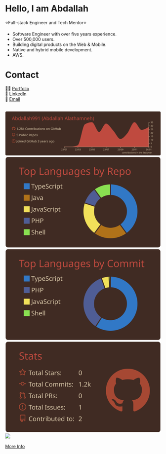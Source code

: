 # Hello, I am Abdallah
:star:Full-stack Engineer and Tech Mentor:star:
* Software Engineer with over five years experience.
* Over 500,000 users.
* Building digital products on the Web & Mobile.
* Native and hybrid mobile development.
* AWS.


# Contact
👩‍💻 <a href="https://octopist.com/" target="_blank">Portfolio</a><br/>
🔗 <a href="https://www.linkedin.com/in/abdullaalathamnah/" target="_blank">LinkedIn</a><br/>
📨 <a href="mailto: alathamneh.abdallah@gmail.com" target="_blank">Email</a><br/>
<br/>




[![](https://raw.githubusercontent.com/Abdallah991/Abdallah991/master/profile-summary-card-output/kacho_ga/0-profile-details.svg)](https://github.com/Abdallah991/github-profile-summary-cards)
[![](https://raw.githubusercontent.com/Abdallah991/Abdallah991/master/profile-summary-card-output/kacho_ga/1-repos-per-language.svg)](https://github.com/Abdallah991/github-profile-summary-cards) [![](https://raw.githubusercontent.com/Abdallah991/Abdallah991/master/profile-summary-card-output/kacho_ga/2-most-commit-language.svg)](https://github.com/Abdallah991/github-profile-summary-cards)
[![](https://raw.githubusercontent.com/Abdallah991/Abdallah991/master/profile-summary-card-output/kacho_ga/3-stats.svg)](https://github.com/Abdallah991/github-profile-summary-cards) [![](https://raw.githubusercontent.com/Abdallah991/github-profile-summary-cards-example/master/profile-summary-card-output/vue/4-productive-time.svg)](https://github.com/Abdallah991/github-profile-summary-cards)

[More Info](https://github.com/Abdallah991/github-profile-summary-cards)

